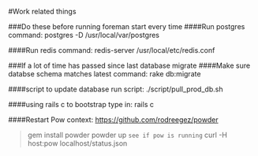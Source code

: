 #Work related things

###Do these before running foreman start every time 
####Run postgres 
command: postgres -D /usr/local/var/postgres

####Run redis
command: redis-server /usr/local/etc/redis.conf

###If a lot of time has passed since last database migrate
####Make sure databse schema matches latest
command: rake db:migrate

####script to update database
run script: ./script/pull_prod_db.sh

####using rails c to bootstrap
type in: rails c

####Restart Pow
context: https://github.com/rodreegez/powder
> gem install powder
> powder up
`see if pow is running`
> curl -H host:pow localhost/status.json

